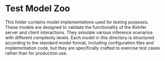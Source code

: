 # Test Model Zoo

This folder contains model implementations used for testing purposes. These models are designed to validate the functionality of the RxInfer server and client interactions. They simulate various inference scenarios with different complexity levels. Each model in this directory is structured according to the standard model format, including configuration files and implementation code, but they are specifically crafted to exercise test cases rather than for production use.
